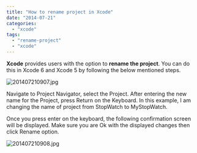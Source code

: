 ```yaml
---
title: "How to rename project in Xcode"
date: "2014-07-21"
categories: 
  - "xcode"
tags: 
  - "rename-project"
  - "xcode"
---
```


**Xcode** provides users with the option to **rename the project**. You can do this in Xcode 6 and Xcode 5 by following the below mentioned steps.

![201407210907.jpg](images/201407210907.jpg)  

Navigate to Project Navigator, select the Project. After entering the new name for the Project, press Return on the Keyboard. In this example, I am changing the name of project from StopWatch to MyStopWatch.

Once you press enter on the keyboard, the following confirmation screen will be displayed. Make sure you are Ok with the displayed changes then click Rename option.

![201407210908.jpg](images/201407210908.jpg)
